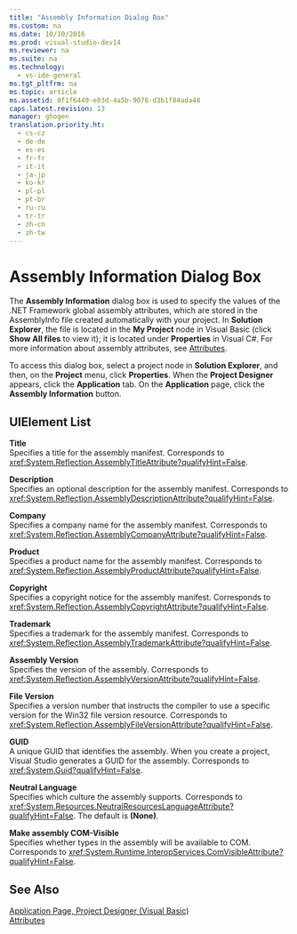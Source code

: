 ```yaml
---
title: "Assembly Information Dialog Box"
ms.custom: na
ms.date: 10/10/2016
ms.prod: visual-studio-dev14
ms.reviewer: na
ms.suite: na
ms.technology: 
  - vs-ide-general
ms.tgt_pltfrm: na
ms.topic: article
ms.assetid: 8f1f6449-e03d-4a5b-9076-d3b1f84ada48
caps.latest.revision: 13
manager: ghogen
translation.priority.ht: 
  - cs-cz
  - de-de
  - es-es
  - fr-fr
  - it-it
  - ja-jp
  - ko-kr
  - pl-pl
  - pt-br
  - ru-ru
  - tr-tr
  - zh-cn
  - zh-tw
---
```

# Assembly Information Dialog Box
The **Assembly Information** dialog box is used to specify the values of the .NET Framework global assembly attributes, which are stored in the AssemblyInfo file created automatically with your project. In **Solution Explorer**, the file is located in the **My Project** node in Visual Basic (click **Show All files** to view it); it is located under **Properties** in Visual C#. For more information about assembly attributes, see [Attributes](../Topic/Attributes%20\(C%23%20and%20Visual%20Basic\).md).  
  
 To access this dialog box, select a project node in **Solution Explorer**, and then, on the **Project** menu, click **Properties**. When the **Project Designer** appears, click the **Application** tab. On the **Application** page, click the **Assembly Information** button.  
  
## UIElement List  
 **Title**  
 Specifies a title for the assembly manifest. Corresponds to <xref:System.Reflection.AssemblyTitleAttribute?qualifyHint=False>.  
  
 **Description**  
 Specifies an optional description for the assembly manifest. Corresponds to <xref:System.Reflection.AssemblyDescriptionAttribute?qualifyHint=False>.  
  
 **Company**  
 Specifies a company name for the assembly manifest. Corresponds to <xref:System.Reflection.AssemblyCompanyAttribute?qualifyHint=False>.  
  
 **Product**  
 Specifies a product name for the assembly manifest. Corresponds to <xref:System.Reflection.AssemblyProductAttribute?qualifyHint=False>.  
  
 **Copyright**  
 Specifies a copyright notice for the assembly manifest. Corresponds to <xref:System.Reflection.AssemblyCopyrightAttribute?qualifyHint=False>.  
  
 **Trademark**  
 Specifies a trademark for the assembly manifest. Corresponds to <xref:System.Reflection.AssemblyTrademarkAttribute?qualifyHint=False>.  
  
 **Assembly Version**  
 Specifies the version of the assembly. Corresponds to <xref:System.Reflection.AssemblyVersionAttribute?qualifyHint=False>.  
  
 **File Version**  
 Specifies a version number that instructs the compiler to use a specific version for the Win32 file version resource. Corresponds to <xref:System.Reflection.AssemblyFileVersionAttribute?qualifyHint=False>.  
  
 **GUID**  
 A unique GUID that identifies the assembly. When you create a project, Visual Studio generates a GUID for the assembly. Corresponds to <xref:System.Guid?qualifyHint=False>.  
  
 **Neutral Language**  
 Specifies which culture the assembly supports. Corresponds to <xref:System.Resources.NeutralResourcesLanguageAttribute?qualifyHint=False>. The default is **(None)**.  
  
 **Make assembly COM-Visible**  
 Specifies whether types in the assembly will be available to COM. Corresponds to <xref:System.Runtime.InteropServices.ComVisibleAttribute?qualifyHint=False>.  
  
## See Also  
 [Application Page, Project Designer (Visual Basic)](../VS_IDE/Application-Page--Project-Designer--Visual-Basic-.md)   
 [Attributes](../Topic/Attributes%20\(C%23%20and%20Visual%20Basic\).md)